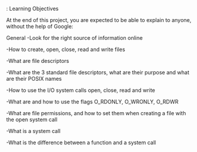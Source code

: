 : Learning Objectives

At the end of this project, you are expected to be able to explain to anyone, without the help of Google:

General
-Look for the right source of information online

-How to create, open, close, read and write files

-What are file descriptors

-What are the 3 standard file descriptors, what are their purpose and what are their POSIX names

-How to use the I/O system calls open, close, read and write

-What are and how to use the flags O_RDONLY, O_WRONLY, O_RDWR

-What are file permissions, and how to set them when creating a file with the open system call

-What is a system call

-What is the difference between a function and a system call
